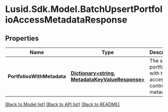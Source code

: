 # Lusid.Sdk.Model.BatchUpsertPortfolioAccessMetadataResponse

## Properties

Name | Type | Description | Notes
------------ | ------------- | ------------- | -------------
**PortfoliosWithMetadata** | [**Dictionary&lt;string, MetadataKeyValueResponse&gt;**](MetadataKeyValueResponse.md) | The set of portfolios with the access control metadata | 

[[Back to Model list]](../README.md#documentation-for-models) [[Back to API list]](../README.md#documentation-for-api-endpoints) [[Back to README]](../README.md)

